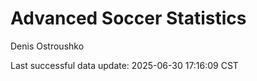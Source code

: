 # Advanced Soccer Statistics
Denis Ostroushko

<!-- gfm -->

Last successful data update: 2025-06-30 17:16:09 CST
